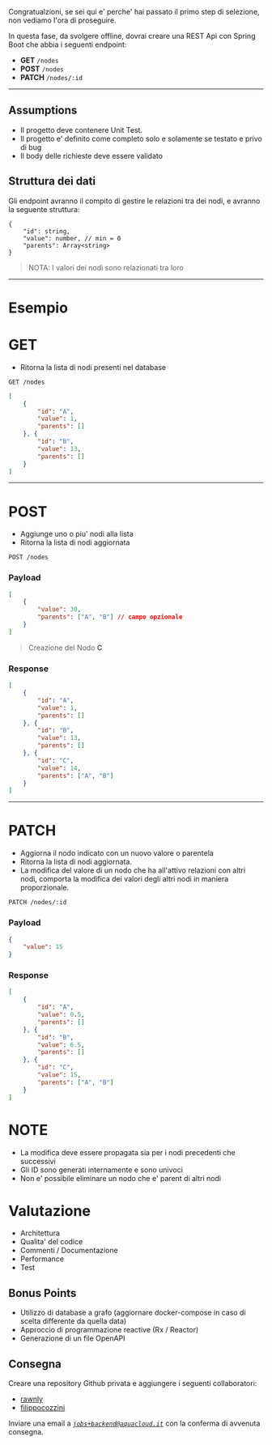 Congratualzioni, se sei qui e' perche' hai passato il primo step di selezione, non vediamo l'ora di proseguire.

In questa fase, da svolgere offline, dovrai creare una REST Api con Spring Boot che abbia i seguenti endpoint:

- **GET** `/nodes`
- **POST** `/nodes`
- **PATCH** `/nodes/:id`
---
## Assumptions 
- Il progetto deve contenere Unit Test. 
- Il progetto e' definito come completo solo e solamente se testato e privo di bug
- Il body delle richieste deve essere validato

## Struttura dei dati
Gli endpoint avranno il compito di gestire le relazioni tra dei nodi, e avranno la seguente struttura:

```jsonc
{
	"id": string,
	"value": number, // min = 0
	"parents": Array<string> 
}
```
> NOTA: I valori dei nodi sono relazionati tra loro

---


# Esempio 

# GET
- Ritorna la lista di nodi presenti nel database

```http
GET /nodes
```

```json
[
	{
		"id": "A",
		"value": 1,
		"parents": []
	}, {
		"id": "B",
		"value": 13,
		"parents": []
	}
]
```

---
# POST 
- Aggiunge uno o piu' nodi alla lista
- Ritorna la lista di nodi aggiornata

```http
POST /nodes 
```

### **Payload**

```json
[
	{
		"value": 30,
		"parents": ["A", "B"] // campo opzionale
	}
]
```
> Creazione del Nodo **C**

### Response

```json
[
	{
		"id": "A",
		"value": 1,
		"parents": []
	}, {
		"id": "B",
		"value": 13,
		"parents": []
	}, {
		"id": "C",
		"value": 14,
		"parents": ["A", "B"]
	}
]
```

---
# PATCH 
- Aggiorna  il nodo indicato con un nuovo valore o parentela
- Ritorna la lista di nodi aggiornata.
- La modifica del valore di un nodo che ha all'attivo relazioni con altri nodi, comporta la modifica dei valori degli altri nodi in maniera proporzionale.

```http
PATCH /nodes/:id
```

### Payload

```json
{
	"value": 15
}
```

### Response

```json
[
	{
		"id": "A",
		"value": 0.5,
		"parents": []
	}, {
		"id": "B",
		"value": 6.5,
		"parents": []
	}, {
		"id": "C",
		"value": 15,
		"parents": ["A", "B"]
	}
]
```


# NOTE 
- La modifica deve essere propagata sia per i nodi precedenti che successivi
- Gli ID sono generati internamente e sono univoci
- Non e' possibile eliminare un nodo che e' parent di altri nodi

# Valutazione
- Architettura
- Qualita' del codice 
- Commenti / Documentazione
- Performance 
- Test

## Bonus Points
- Utilizzo di database a grafo (aggiornare docker-compose in caso di scelta differente da quella data)
- Approccio di programmazione reactive (Rx / Reactor)
- Generazione di un file OpenAPI

## Consegna
Creare una repository Github privata e aggiungere i seguenti collaboratori:
- [rawnly](https://github.com/rawnly)
- [filippocozzini](https://github.com/filippocozzini)

Inviare una email a _[`jobs+backend@aquacloud.it`](mailto:jobs+backend@aquacloud.it)_ con la conferma di avvenuta consegna.

